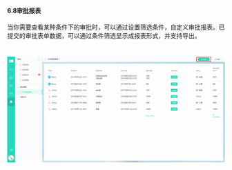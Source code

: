 #### 6.8审批报表

当你需要查看某种条件下的审批时，可以通过设置筛选条件，自定义审批报表。已提交的审批表单数据，可以通过条件筛选显示成报表形式，并支持导出。

# ![](/assets/6.8审批报表.png)